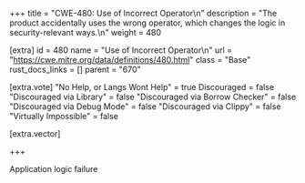 +++
title = "CWE-480: Use of Incorrect Operator\n"
description = "The product accidentally uses the wrong operator, which changes the logic in security-relevant ways.\n"
weight = 480

[extra]
id = 480
name = "Use of Incorrect Operator\n"
url = "https://cwe.mitre.org/data/definitions/480.html"
class = "Base"
rust_docs_links = []
parent = "670"

[extra.vote]
"No Help, or Langs Wont Help" = true
Discouraged = false
"Discouraged via Library" = false
"Discouraged via Borrow Checker" = false
"Discouraged via Debug Mode" = false
"Discouraged via Clippy" = false
"Virtually Impossible" = false

[extra.vector]

+++

Application logic failure